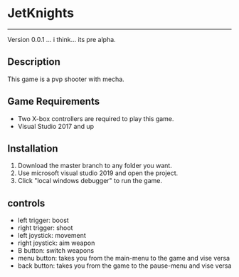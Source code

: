 # JetKnights
---

Version 0.0.1 ... i think... its pre alpha.

## Description

This game is a pvp shooter with mecha.

## Game Requirements

* Two X-box controllers are required to play this game.
* Visual Studio 2017 and up

## Installation

1. Download the master branch to any folder you want.
2. Use microsoft visual studio 2019 and open the project.
3. Click "local windows debugger" to run the game.

## controls

* left trigger: boost
* right trigger: shoot
* left joystick: movement
* right joystick: aim weapon
* B button: switch weapons
* menu button: takes you from the main-menu to the game and vise versa
* back button: takes you from the game to the pause-menu and vise versa
